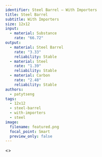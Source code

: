 ```yaml
---
identifier: Steel Barrel – With Importers
title: Steel Barrel
subtitle: With Importers
size: 12x12
input:
  - material: Substance
    rate: "66.72"
output:
  - material: Steel Barrel
    rate: "3.33"
    reliability: Stable
  - material: Steel
    rate: "1.39"
    reliability: Stable
  - material: Carbon
    rate: "2.48"
    reliability: Stable
authors:
  - patytseng
tags:
  - 12x12
  - steel-barrel
  - with-importers
  - steel
image:
  filename: featured.png
  focal_point: Smart
  preview_only: false
---
```

<>